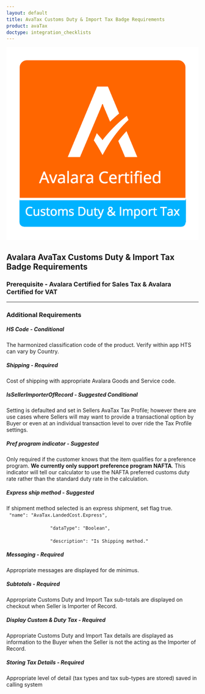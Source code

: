 ```yaml
---
layout: default
title: AvaTax Customs Duty & Import Tax Badge Requirements
product: avaTax
doctype: integration_checklists
---
```

 <div class="row padding-top padding bottom">
    <div class="col-sm-2">
      <img src="/public/images/devdot/badges/CustomsDutyImportTax.png" class="img-responsive" alt="Avalara Certified Solution">
    </div>
    <div class="col-sm-8 padding-top">
      <h2>Avalara AvaTax Customs Duty & Import Tax Badge Requirements</h2>
      <h3>Prerequisite - Avalara Certified for Sales Tax & Avalara Certified for VAT</h3>
      
<hr>
      <h3>Additional Requirements</h3>
        <h5>HS Code  - <em>Conditional</em></h5>
            <p class="badgerequirement">The harmonized classification code of the product. Verify within app HTS can vary by Country.</p>
            
<!-- removing the ShippingMode requirement
        <h5>ShippingMode   - <em>Suggested</em></h5>
            <p class="badgerequirement">Shipping method (ocean, air, ground)</p>
        -->

<h5>Shipping - <em>Required</em></h5>
            <p class="badgerequirement">Cost of shipping with appropriate Avalara Goods and Service code.</p>
            
<h5>IsSellerImporterOfRecord - <em>Suggested Conditional</em></h5>
            <p class="badgerequirement">Setting is defaulted and set in Sellers AvaTax Tax Profile; however there are use cases where Sellers will may want to provide a transactional option by Buyer or even at an individual transaction level to over ride the Tax Profile settings.</p>
            
<h5>Pref program indicator - <em>Suggested</em></h5>
            <p class="badgerequirement">Only required if the customer knows that the item qualifies for a preference program. <strong>We currently only support preference program NAFTA</strong>. This indicator will tell our calculator to use the NAFTA preferred customs duty rate rather than the standard duty rate in the calculation.</p>
            
<h5>Express ship method - <em>Suggested</em></h5>
            <p class="badgerequirement">If shipment method selected is an express shipment, set flag true.<br>
               <code> "name": "AvaTax.LandedCost.Express",<br>
                "dataType": "Boolean",<br>
                "description": "Is Shipping method."</code>
            </p>
            
<h5>Messaging - <em>Required</em></h5>
            <p class="badgerequirement">Appropriate messages are displayed for de minimus.</p> 

<h5>Subtotals - <em>Required</em></h5>
            <p class="badgerequirement">Appropriate Customs Duty and Import Tax sub-totals are displayed on checkout when Seller is Importer of Record.</p> 

<h5>Display Custom & Duty Tax - <em>Required</em></h5>
            <p class="badgerequirement">Appropriate Customs Duty and Import Tax details are displayed as information to the Buyer when the Seller is not the acting as the Importer of Record.</p> 

<h5>Storing Tax Details - <em>Required</em></h5>
            <p class="badgerequirement">Appropriate level of detail (tax types and tax sub-types are stored) saved in calling system</p>                                          